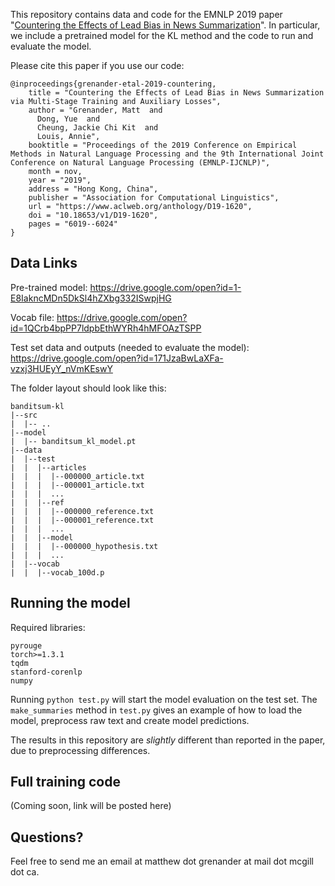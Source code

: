 This repository contains data and code for the EMNLP 2019 paper "[Countering the Effects of Lead Bias in News Summarization](https://www.aclweb.org/anthology/D19-1620/)".
In particular, we include a pretrained model for the KL method and the code to run and evaluate the model.

Please cite this paper if you use our code:

```
@inproceedings{grenander-etal-2019-countering,
    title = "Countering the Effects of Lead Bias in News Summarization via Multi-Stage Training and Auxiliary Losses",
    author = "Grenander, Matt  and
      Dong, Yue  and
      Cheung, Jackie Chi Kit  and
      Louis, Annie",
    booktitle = "Proceedings of the 2019 Conference on Empirical Methods in Natural Language Processing and the 9th International Joint Conference on Natural Language Processing (EMNLP-IJCNLP)",
    month = nov,
    year = "2019",
    address = "Hong Kong, China",
    publisher = "Association for Computational Linguistics",
    url = "https://www.aclweb.org/anthology/D19-1620",
    doi = "10.18653/v1/D19-1620",
    pages = "6019--6024"
}
```

## Data Links
Pre-trained model: <https://drive.google.com/open?id=1-E8IakncMDn5DkSl4hZXbg332ISwpjHG>

Vocab file: <https://drive.google.com/open?id=1QCrb4bpPP7ldpbEthWYRh4hMFOAzTSPP>

Test set data and outputs (needed to evaluate the model): <https://drive.google.com/open?id=171JzaBwLaXFa-vzxj3HUEyY_nVmKEswY>

The folder layout should look like this:

```
banditsum-kl
|--src
|  |-- ..
|--model
|  |-- banditsum_kl_model.pt
|--data
|  |--test
|  |  |--articles
|  |  |  |--000000_article.txt
|  |  |  |--000001_article.txt
|  |  |  ...
|  |  |--ref
|  |  |  |--000000_reference.txt
|  |  |  |--000001_reference.txt
|  |  |  ...
|  |  |--model
|  |  |  |--000000_hypothesis.txt
|  |  |  ...
|  |--vocab
|  |  |--vocab_100d.p
```

## Running the model
Required libraries:
```
pyrouge
torch>=1.3.1
tqdm
stanford-corenlp
numpy
```

Running `python test.py` will start the model evaluation on the test set. The `make_summaries` method in `test.py` gives an example of how to load the model, preprocess raw text and create model predictions.

The results in this repository are _slightly_ different than reported in the paper, due to preprocessing differences.

## Full training code
(Coming soon, link will be posted here)

## Questions?
Feel free to send me an email at matthew dot grenander at mail dot mcgill dot ca.
